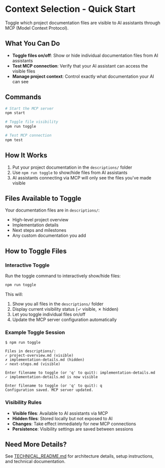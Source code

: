 # Context Selection - Quick Start

Toggle which project documentation files are visible to AI assistants through MCP (Model Context Protocol).

## What You Can Do

- **Toggle files on/off**: Show or hide individual documentation files from AI assistants
- **Test MCP connection**: Verify that your AI assistant can access the visible files
- **Manage project context**: Control exactly what documentation your AI can see

## Commands

```bash
# Start the MCP server
npm start

# Toggle file visibility
npm run toggle

# Test MCP connection  
npm test
```

## How It Works

1. Put your project documentation in the `descriptions/` folder
2. Use `npm run toggle` to show/hide files from AI assistants
3. AI assistants connecting via MCP will only see the files you've made visible

## Files Available to Toggle

Your documentation files are in `descriptions/`:
- High-level project overview
- Implementation details
- Next steps and milestones
- Any custom documentation you add

## How to Toggle Files

### Interactive Toggle
Run the toggle command to interactively show/hide files:
```bash
npm run toggle
```

This will:
1. Show you all files in the `descriptions/` folder
2. Display current visibility status (✓ visible, ✗ hidden)  
3. Let you toggle individual files on/off
4. Update the MCP server configuration automatically

### Example Toggle Session
```
$ npm run toggle

Files in descriptions/:
✓ project-overview.md (visible)
✗ implementation-details.md (hidden)
✓ next-steps.md (visible)

Enter filename to toggle (or 'q' to quit): implementation-details.md
✓ implementation-details.md is now visible

Enter filename to toggle (or 'q' to quit): q
Configuration saved. MCP server updated.
```

### Visibility Rules
- **Visible files**: Available to AI assistants via MCP
- **Hidden files**: Stored locally but not exposed to AI
- **Changes**: Take effect immediately for new MCP connections
- **Persistence**: Visibility settings are saved between sessions

## Need More Details?

See [TECHNICAL_README.md](./TECHNICAL_README.md) for architecture details, setup instructions, and technical documentation.
